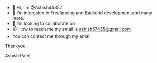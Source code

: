 - 👋 Hi, I’m @Ashish46357
- 👀 I’m interested in Freelancing and Backend development and many more.
- 💞️ I’m looking to collaborate on 
- 📫 How to reach me my email is ashish57435@gmail.com
- You can contact me through my email

Thankyou,

Ashish Patel,




